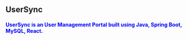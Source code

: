 ## UserSync

<h4 style="color : blue">UserSync is an User Management Portal built using Java, Spring Boot, MySQL, React.</h4>
